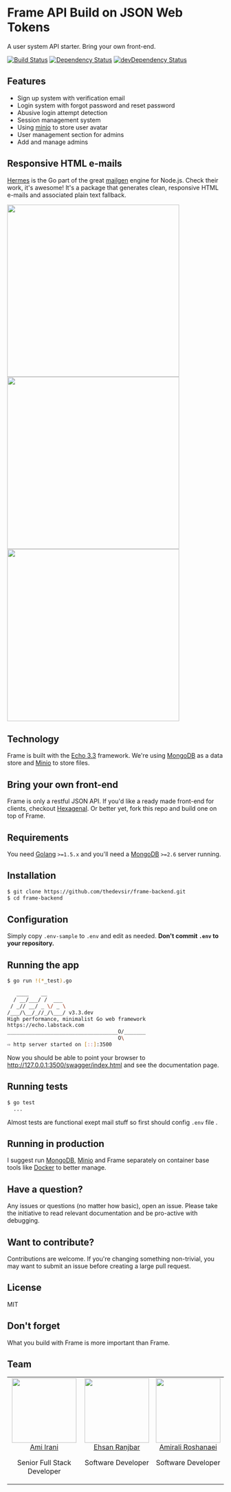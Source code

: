 # Frame API Build on JSON Web Tokens

A user system API starter. Bring your own front-end.

[![Build Status](https://travis-ci.org/thedevsir/frame-backend.svg?branch=master)](https://travis-ci.org/thedevsir/frame-backend)
[![Dependency Status](https://david-dm.org/thedevsir/frame-backend.svg?style=flat)](https://david-dm.org/thedevsir/frame-backend)
[![devDependency Status](https://david-dm.org/thedevsir/frame-backend/dev-status.svg?style=flat)](https://david-dm.org/thedevsir/frame-backend#info=devDependencies)


## Features

 - Sign up system with verification email
 - Login system with forgot password and reset password
 - Abusive login attempt detection
 - Session management system
 - Using [minio](https://minio.io/) to store user avatar
 - User management section for admins
 - Add and manage admins

## Responsive HTML e-mails

[Hermes](https://github.com/matcornic/hermes)  is the Go part of the great [mailgen](https://github.com/eladnava/mailgen) engine for Node.js. Check their work, it's awesome! It's a package that generates clean, responsive HTML e-mails and associated plain text fallback.

<img src="https://raw.githubusercontent.com/matcornic/hermes/master/screens/default/welcome.png" height="400" /> <img src="https://raw.githubusercontent.com/matcornic/hermes/master/screens/default/reset.png" height="400" /> <img src="https://raw.githubusercontent.com/matcornic/hermes/master/screens/default/receipt.png" height="400" />


## Technology

Frame is built with the [Echo 3.3](https://echo.labstack.com/) framework. We're
using [MongoDB](http://www.mongodb.org/) as a data store and [Minio](https://minio.io/) to store files.

## Bring your own front-end

Frame is only a restful JSON API. If you'd like a ready made front-end for clients,
checkout [Hexagenal](https://github.com/thedevsir/hexagonal). Or better yet, fork
this repo and build one on top of Frame.

## Requirements

You need [Golang](https://golang.org/) `>=1.5.x` and you'll need a
[MongoDB](http://www.mongodb.org/downloads) `>=2.6` server running.

## Installation

```bash
$ git clone https://github.com/thedevsir/frame-backend.git
$ cd frame-backend
```

## Configuration


Simply copy `.env-sample` to `.env` and edit as needed. __Don't commit `.env`
to your repository.__

## Running the app

```bash
$ go run !(*_test).go

   ____    __
  / __/___/ /  ___
 / _// __/ _ \/ _ \
/___/\__/_//_/\___/ v3.3.dev
High performance, minimalist Go web framework
https://echo.labstack.com
____________________________________O/_______
                                    O\
⇨ http server started on [::]:3500
```

Now you should be able to point your browser to http://127.0.0.1:3500/swagger/index.html and
see the documentation page.

## Running tests

```bash
$ go test
  ...
```

Almost tests are functional exept mail stuff so first should config `.env` file .

## Running in production

I suggest run [MongoDB](http://www.mongodb.org/downloads), [Minio](http://minio.io) and Frame separately on container base tools like [Docker](http://docker.com) to better manage.

## Have a question?

Any issues or questions (no matter how basic), open an issue. Please take the
initiative to read relevant documentation and be pro-active with debugging.


## Want to contribute?

Contributions are welcome. If you're changing something non-trivial, you may
want to submit an issue before creating a large pull request.



## License

MIT


## Don't forget

What you build with Frame is more important than Frame. 

## Team

<table border="0">
  <tbody>
    <tr>
      <td align="center" valign="top">
        <img width="150" height="150" src="https://github.com/iraniamir.png?s=150">
        <br>
        <a href="https://github.com/iraniamir">Ami Irani</a>
        <p>Senior Full Stack Developer</p>
      </td>
      <td align="center" valign="top">
        <img width="150" height="150" src="https://github.com/ehsanranjbar.png?s=150">
        <br>
        <a href="https://github.com/ehsanranjbar">Ehsan Ranjbar</a>
        <p>Software Developer</p>
      </td>
      <td align="center" valign="top">
        <img width="150" height="150" src="https://github.com/amiraliio.png?s=150">
        <br>
        <a href="https://github.com/amiraliio">Amirali Roshanaei</a>
        <p>Software Developer</p>
      </td>
     </tr>
  </tbody>
</table>
